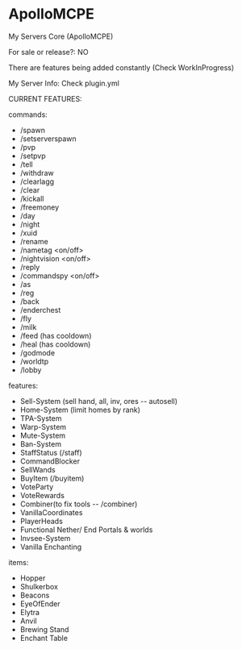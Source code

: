 # ApolloMCPE

My Servers Core (ApolloMCPE)

For sale or release?: NO

There are features being added constantly (Check WorkInProgress)

My Server Info: Check plugin.yml 

CURRENT FEATURES: 

commands: 
- /spawn 
- /setserverspawn
- /pvp
- /setpvp
- /tell
- /withdraw
- /clearlagg
- /clear
- /kickall
- /freemoney 
- /day
- /night
- /xuid
- /rename
- /nametag <on/off>
- /nightvision <on/off>
- /reply
- /commandspy <on/off> 
- /as
- /reg 
- /back
- /enderchest
- /fly
- /milk 
- /feed (has cooldown)
- /heal (has cooldown)
- /godmode
- /worldtp
- /lobby

features:

- Sell-System (sell hand, all, inv, ores -- autosell)
- Home-System (limit homes by rank)
- TPA-System
- Warp-System
- Mute-System
- Ban-System
- StaffStatus (/staff)
- CommandBlocker
- SellWands
- BuyItem (/buyitem)
- VoteParty
- VoteRewards
- Combiner(to fix tools -- /combiner)
- VanillaCoordinates
- PlayerHeads
- Functional Nether/ End Portals & worlds
- Invsee-System
- Vanilla Enchanting 

items: 

- Hopper
- Shulkerbox
- Beacons
- EyeOfEnder
- Elytra
- Anvil 
- Brewing Stand
- Enchant Table
